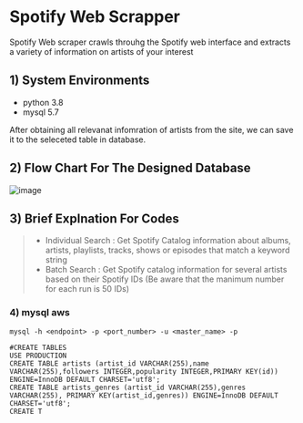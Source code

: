# Spotify Web Scrapper
Spotify Web scraper crawls throuhg the Spotify web interface and extracts a variety of information on artists of your interest

## 1) System Environments

- python 3.8
- mysql 5.7

After obtaining all relevanat infomration of artists from the site, we can save it to the seleceted table in database.

## 2) Flow Chart For The Designed Database 

![image](https://user-images.githubusercontent.com/53164959/83850098-5cd3ed80-a74b-11ea-821a-e712eed20ee0.png)


## 3) Brief Explnation For Codes

>- Individual Search : Get Spotify Catalog information about albums, artists, playlists, tracks, shows or episodes that match a keyword
>                      string
>- Batch Search :  Get Spotify catalog information for several artists based on their Spotify IDs
                  (Be aware that the manimum number for each run is 50 IDs)


### 4) mysql aws

```linux
mysql -h <endpoint> -p <port_number> -u <master_name> -p 
```

```mysql
#CREATE TABLES 
USE PRODUCTION
CREATE TABLE artists (artist_id VARCHAR(255),name VARCHAR(255),followers INTEGER,popularity INTEGER,PRIMARY KEY(id)) ENGINE=InnoDB DEFAULT CHARSET='utf8';
CREATE TABLE artists_genres (artist_id VARCHAR(255),genres VARCHAR(255), PRIMARY KEY(artist_id,genres)) ENGINE=InnoDB DEFAULT CHARSET='utf8';
CREATE T



